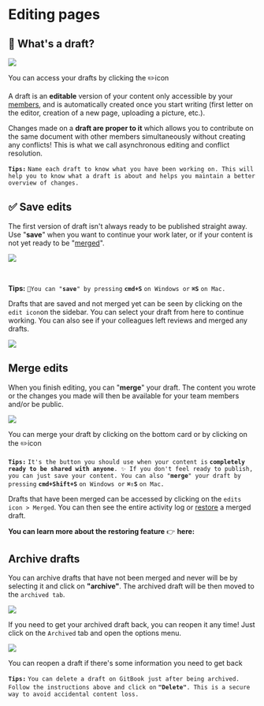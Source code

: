 # Editing pages

## ​📝 What's a draft? <a id="whats-a-draft"></a>

![](https://gblobscdn.gitbook.com/assets%2Fgitbook%2F-Lt-wrCgCEVSU-XMHqbn%2F-Lt-xI4hxZkvav5xYF1g%2Fassets_-LjqEs59tx3tzs90Rqcl_-LreTR402wEWfd7o4QNA_-LreTVe1vT-bx1GPHoRF_creation-draft.gif?alt=media&token=297f175a-b8d4-480b-946b-90afe0327eb4)

You can access your drafts by clicking the ✏️icon

A draft is an **editable** version of your content only accessible by your [members](https://docs.gitbook.com/collaboration/team-management#invite-members-to-your-organization), and is automatically created once you start writing \(first letter on the editor, creation of a new page, uploading a picture, etc.\).

Changes made on a **draft are proper to it** which allows you to contribute on the same document with other members simultaneously without creating any conflicts! This is what we call asynchronous editing and conflict resolution.

​**`Tips:`** `Name each draft to know what you have been working on. This will help you to know what a draft is about and helps you maintain a better overview of changes.`

## ​✅ Save edits <a id="save-edits"></a>

The first version of draft isn't always ready to be published straight away. Use "**save**" when you want to continue your work later, or if your content is not yet ready to be "[merged]()".

![](https://gblobscdn.gitbook.com/assets%2Fgitbook%2F-Lt-wrCgCEVSU-XMHqbn%2F-Lt-xZ7X92uZnaD6Ykgs%2Fimage.png?alt=media&token=69e7f080-76ea-43e3-917b-745eafd48379)

​

​**Tips:** `📝You can "`**`save`**`" by pressing` **`cmd+S`** `on Windows or` **`⌘S`** `on Mac.`

Drafts that are saved and not merged yet can be seen by clicking on the `edit icon`on the sidebar. You can select your draft from here to continue working. You can also see if your colleagues left reviews and merged any drafts.

![](https://gblobscdn.gitbook.com/assets%2Fgitbook%2F-Lt-wrCgCEVSU-XMHqbn%2F-Lt-xiFpoXVr7xR8u_zN%2Fimage.png?alt=media&token=bdbaa264-996e-4a0e-b9fd-a3ae1158e888)

## ​Merge edits <a id="merge-edits"></a>

When you finish editing, you can "**merge**" your draft. The content you wrote or the changes you made will then be available for your team members and/or be public.

![](https://gblobscdn.gitbook.com/assets%2Fgitbook%2F-Lt-wrCgCEVSU-XMHqbn%2F-Lt-xxymsAt75k_E4-x9%2Fassets_-LjqEs59tx3tzs90Rqcl_-LreVC_Aw2YYl_iJkQHj_-LreW9H9qOqbo2DB9mgj_merged-draft.gif?alt=media&token=ad875929-fddc-433f-9fd8-c4e8f424510c)

You can merge your draft by clicking on the bottom card or by clicking on the ✏️icon

​**`Tips:`** `It's the button you should use when your content is` **`completely ready to be shared with anyone`**`. ✨ If you don't feel ready to publish, you can just save your content. You can also "`**`merge`**`" your draft by pressing` **`cmd+Shift+S`** `on Windows or` **`⌘⇧S`** `on Mac.`

Drafts that have been merged can be accessed by clicking on the `edits icon > Merged`. You can then see the entire activity log or [restore](https://docs.gitbook.com/collaboration/restore-a-draft) a merged draft.

**You can learn more about the restoring feature** 👉 **here:**

## ​Archive drafts <a id="archive-drafts"></a>

You can archive drafts that have not been merged and never will be by selecting it and click on **"archive"**. The archived draft will be then moved to the `archived tab`.

![](https://gblobscdn.gitbook.com/assets%2Fgitbook%2F-Lt-wrCgCEVSU-XMHqbn%2F-Lt-yamO_NIV1yDzlUSi%2Fimage.png?alt=media&token=09388930-bb6c-4436-ab17-b0ace6c9139a)

If you need to get your archived draft back, you can reopen it any time! Just click on the `Archived` tab and open the options menu.

![](https://gblobscdn.gitbook.com/assets%2Fgitbook%2F-Lt-wrCgCEVSU-XMHqbn%2F-Lt-ygvgrkWMBO4SOs_L%2Fimage.png?alt=media&token=dd849353-83c8-47b4-9868-3665d51227d4)

You can reopen a draft if there's some information you need to get back

​**`Tips:`** `You can delete a draft on GitBook just after being archived. Follow the instructions above and click on` **`"Delete"`**`. This is a secure way to avoid accidental content loss.`

